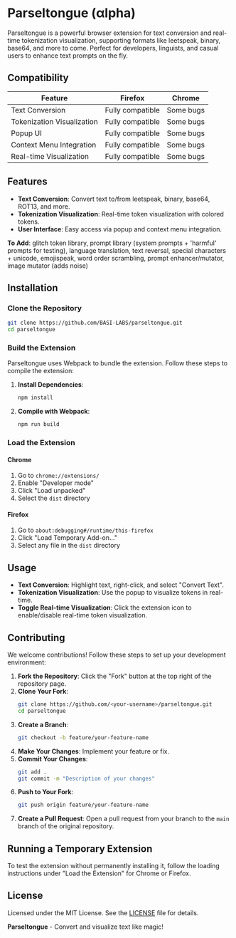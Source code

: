 # Parseltongue (αlpha)

Parseltongue is a powerful browser extension for text conversion and real-time tokenization visualization, supporting formats like leetspeak, binary, base64, and more to come. Perfect for developers, linguists, and casual users to enhance text prompts on the fly.

## Compatibility

| Feature                     | Firefox          | Chrome           |
|-----------------------------|------------------|------------------|
| Text Conversion             | Fully compatible | Some bugs        |
| Tokenization Visualization  | Fully compatible | Some bugs        |
| Popup UI                    | Fully compatible | Some bugs        |
| Context Menu Integration    | Fully compatible | Some bugs        |
| Real-time Visualization     | Fully compatible | Some bugs        |


## Features

- **Text Conversion**: Convert text to/from leetspeak, binary, base64, ROT13, and more.
- **Tokenization Visualization**: Real-time token visualization with colored tokens.
- **User Interface**: Easy access via popup and context menu integration.

**To Add**: glitch token library, prompt library (system prompts + 'harmful' prompts for testing), language translation, text reversal, special characters + unicode, emojispeak, word order scrambling, prompt enhancer/mutator, image mutator (adds noise) 

## Installation

### Clone the Repository

```bash
git clone https://github.com/BASI-LABS/parseltongue.git
cd parseltongue
```

### Build the Extension

Parseltongue uses Webpack to bundle the extension. Follow these steps to compile the extension:

1. **Install Dependencies**:
    ```bash
    npm install
    ```

2. **Compile with Webpack**:
    ```bash
    npm run build
    ```

### Load the Extension

#### Chrome

1. Go to `chrome://extensions/`
2. Enable "Developer mode"
3. Click "Load unpacked"
4. Select the `dist` directory

#### Firefox

1. Go to `about:debugging#/runtime/this-firefox`
2. Click "Load Temporary Add-on..."
3. Select any file in the `dist` directory

## Usage

- **Text Conversion**: Highlight text, right-click, and select "Convert Text".
- **Tokenization Visualization**: Use the popup to visualize tokens in real-time.
- **Toggle Real-time Visualization**: Click the extension icon to enable/disable real-time token visualization.

## Contributing

We welcome contributions! Follow these steps to set up your development environment:

1. **Fork the Repository**: Click the "Fork" button at the top right of the repository page.
2. **Clone Your Fork**:
    ```bash
    git clone https://github.com/<your-username>/parseltongue.git
    cd parseltongue
    ```
3. **Create a Branch**:
    ```bash
    git checkout -b feature/your-feature-name
    ```
4. **Make Your Changes**: Implement your feature or fix.
5. **Commit Your Changes**:
    ```bash
    git add .
    git commit -m "Description of your changes"
    ```
6. **Push to Your Fork**:
    ```bash
    git push origin feature/your-feature-name
    ```
7. **Create a Pull Request**: Open a pull request from your branch to the `main` branch of the original repository.

## Running a Temporary Extension

To test the extension without permanently installing it, follow the loading instructions under "Load the Extension" for Chrome or Firefox.

## License

Licensed under the MIT License. See the [LICENSE](LICENSE) file for details.

**Parseltongue** - Convert and visualize text like magic!

